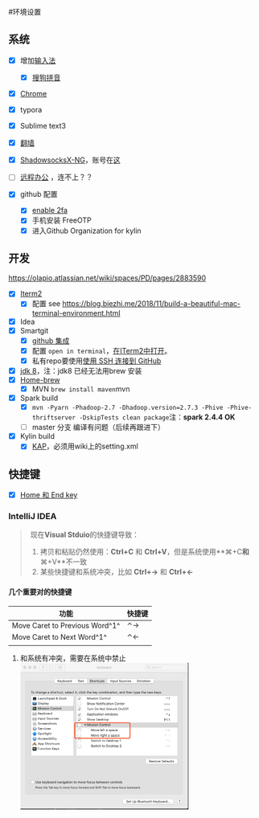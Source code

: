 #环境设置

## 系统

- [x] 增加[输入法](https://support.apple.com/zh-cn/guide/chinese-input-method/cim6023ab944/104/mac/10.15)

  - [x] [搜狗拼音](https://pinyin.sogou.com/mac/)
- [x] [Chrome](https://www.google.cn/chrome/thank-you.html?statcb=0&installdataindex=empty&defaultbrowser=0)
- [x] typora
- [x] Sublime text3
- [x] [翻墙](https://olapio.atlassian.net/wiki/spaces/IT/pages/66224174/VPN)
- [x] [ShadowsocksX-NG](https://github.com/shadowsocks/ShadowsocksX-NG)，账号在[这]([https://github.com/Alvin9999/new-pac/wiki/ss%E5%85%8D%E8%B4%B9%E8%B4%A6%E5%8F%B7](https://github.com/Alvin9999/new-pac/wiki/ss免费账号))
- [ ] [远程办公](https://olapio.atlassian.net/wiki/spaces/IT/pages/63012970/VPN) ，连不上？？
- [x] github 配置
  - [x] [enable 2fa]( https://help.github.com/articles/securing-your-account-with-two-factor-authentication-2fa/ )
  - [x] 手机安装 FreeOTP
  - [x] 进入Github Organization for kylin

## 开发

https://olapio.atlassian.net/wiki/spaces/PD/pages/2883590

- [x] [Iterm2](https://www.iterm2.com/)
  - [x] 配置 see https://blog.biezhi.me/2018/11/build-a-beautiful-mac-terminal-environment.html
- [x] Idea
- [x] Smartgit
  - [x] [github 集成](http://www.syntevo.com/doc/display/SG191/GitHub+integration)
  - [x] 配置 `open in terminal`，[在ITerm2中打开](https://gist.github.com/vuchau/e977bc1934984e8e859b8ddd8ddd3b38)。
  - [x] 私有repo要使用[使用 SSH 连接到 GitHub](https://help.github.com/cn/github/authenticating-to-github/connecting-to-github-with-ssh)
- [x] [jdk 8](http://www.oracle.com/technetwork/java/javase/downloads/jdk8-downloads-2133151.html)，注：jdk8 已经无法用brew 安装
- [x] [Home-brew](https://brew.sh/)
  - [x] MVN `brew install maven`mvn
- [x] Spark build
  - [x] `mvn -Pyarn -Phadoop-2.7 -Dhadoop.version=2.7.3 -Phive -Phive-thriftserver -DskipTests clean package`注：**spark 2.4.4 OK**
  - [ ] master 分支 编译有问题（后续再跟进下）
- [x] Kylin build
  - [x] [KAP]()，必须用wiki上的setting.xml

## 快捷键

- [x] [Home 和 End key](https://www.jvandemo.com/how-to-fix-home-and-end-keys-on-mac-os-x/)

### IntelliJ IDEA 

>  现在**Visual Stduio**的快捷键导致：
>
> 1. 拷贝和粘贴仍然使用：**Ctrl+C** 和 **Ctrl+V**，但是系统使用**⌘+C**和**⌘+V**不一致
> 2. 某些快捷键和系统冲突，比如 **Ctrl+→** 和 **Ctrl+←**

#### 几个重要对的快捷键

| 功能                           | 快捷键 |
| ------------------------------ | ------ |
| Move Caret to Previous Word^1^ | ⌃→     |
| Move Caret to Next Word^1^     | ⌃←     |
|                                |        |

1. 和系统有冲突，需要在系统中禁止<img src="./img/Keyboard_shortcuts.png" alt="image-20191029141526294" style="zoom: 50%;" />